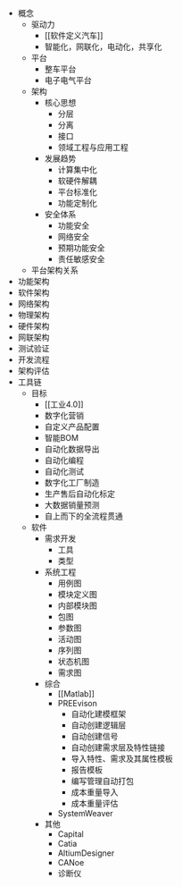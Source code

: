 - 概念
	- 驱动力
		- [[软件定义汽车]]
		- 智能化，网联化，电动化，共享化
	- 平台
		- 整车平台
		- 电子电气平台
	- 架构
		- 核心思想
			- 分层
			- 分离
			- 接口
			- 领域工程与应用工程
		- 发展趋势
			- 计算集中化
			- 软硬件解耦
			- 平台标准化
			- 功能定制化
		- 安全体系
			- 功能安全
			- 网络安全
			- 预期功能安全
			- 责任敏感安全
	- 平台架构关系
- 功能架构
- 软件架构
- 网络架构
- 物理架构
- 硬件架构
- 网联架构
- 测试验证
- 开发流程
- 架构评估
- 工具链
	- 目标
		- [[工业4.0]]
		- 数字化营销
		- 自定义产品配置
		- 智能BOM
		- 自动化数据导出
		- 自动化编程
		- 自动化测试
		- 数字化工厂制造
		- 生产售后自动化标定
		- 大数据销量预测
		- 自上而下的全流程贯通
	- 软件
		- 需求开发
			- 工具
			- 类型
		- 系统工程
			- 用例图
			- 模块定义图
			- 内部模块图
			- 包图
			- 参数图
			- 活动图
			- 序列图
			- 状态机图
			- 需求图
		- 综合
			- [[Matlab]]
			- PREEvison
				- 自动化建模框架
				- 自动创建逻辑层
				- 自动创建信号
				- 自动创建需求层及特性链接
				- 导入特性、需求及其属性模板
				- 报告模板
				- 编写管理自动打包
				- 成本重量导入
				- 成本重量评估
			- SystemWeaver
		- 其他
			- Capital
			- Catia
			- AltiumDesigner
			- CANoe
			- 诊断仪